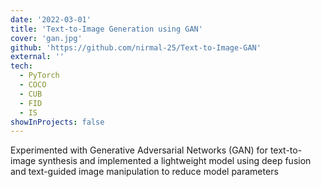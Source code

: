 ```yaml
---
date: '2022-03-01'
title: 'Text-to-Image Generation using GAN'
cover: 'gan.jpg'
github: 'https://github.com/nirmal-25/Text-to-Image-GAN'
external: ''
tech:
  - PyTorch
  - COCO
  - CUB
  - FID
  - IS
showInProjects: false
---
```


Experimented with Generative Adversarial Networks (GAN) for text-to-image synthesis and implemented a lightweight model using deep fusion and text-guided image manipulation to reduce model parameters